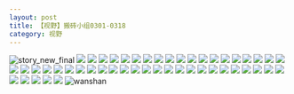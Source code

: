 ```yaml
---
layout: post
title: 【视野】搬砖小组0301-0318
category: 视野
---
```

![story_new_final](http://rfbyhtcfm.hd-bkt.clouddn.com/img/story_new_final_0322.png)
![](http://rfbyhtcfm.hd-bkt.clouddn.com/img/xiaozu-0319-1.PNG)
![](http://rfbyhtcfm.hd-bkt.clouddn.com/img/xiaozu-0319-2.PNG)
![](http://rfbyhtcfm.hd-bkt.clouddn.com/img/xiaozu-0319-3.PNG)
![](http://rfbyhtcfm.hd-bkt.clouddn.com/img/xiaozu-0319-4.PNG)
![](http://rfbyhtcfm.hd-bkt.clouddn.com/img/xiaozu-0319-5.PNG)
![](http://rfbyhtcfm.hd-bkt.clouddn.com/img/xiaozu-0319-6.PNG)
![](http://rfbyhtcfm.hd-bkt.clouddn.com/img/xiaozu-0319-7.PNG)
![](http://rfbyhtcfm.hd-bkt.clouddn.com/img/xiaozu-0319-8.PNG)
![](http://rfbyhtcfm.hd-bkt.clouddn.com/img/xiaozu-0319-9.PNG)
![](http://rfbyhtcfm.hd-bkt.clouddn.com/img/xiaozu-0319-10.PNG)
![](http://rfbyhtcfm.hd-bkt.clouddn.com/img/xiaozu-0319-11.PNG)
![](http://rfbyhtcfm.hd-bkt.clouddn.com/img/xiaozu-0319-12.PNG)
![](http://rfbyhtcfm.hd-bkt.clouddn.com/img/xiaozu-0319-13.PNG)
![](http://rfbyhtcfm.hd-bkt.clouddn.com/img/xiaozu-0319-14.PNG)
![](http://rfbyhtcfm.hd-bkt.clouddn.com/img/xiaozu-0319-15.PNG)
![](http://rfbyhtcfm.hd-bkt.clouddn.com/img/xiaozu-0319-16.PNG)
![](http://rfbyhtcfm.hd-bkt.clouddn.com/img/xiaozu-0319-17.PNG)
![](http://rfbyhtcfm.hd-bkt.clouddn.com/img/xiaozu-0319-18.PNG)
![](http://rfbyhtcfm.hd-bkt.clouddn.com/img/xiaozu-0319-19.PNG)
![](http://rfbyhtcfm.hd-bkt.clouddn.com/img/xiaozu-0319-20.PNG)
![](http://rfbyhtcfm.hd-bkt.clouddn.com/img/xiaozu-0319-21.PNG)
![](http://rfbyhtcfm.hd-bkt.clouddn.com/img/xiaozu-0319-22.PNG)
![](http://rfbyhtcfm.hd-bkt.clouddn.com/img/xiaozu-0319-23.PNG)
![](http://rfbyhtcfm.hd-bkt.clouddn.com/img/xiaozu-0319-24.PNG)
![](http://rfbyhtcfm.hd-bkt.clouddn.com/img/xiaozu-0319-25.PNG)
![](http://rfbyhtcfm.hd-bkt.clouddn.com/img/xiaozu-0319-26.PNG)
![](http://rfbyhtcfm.hd-bkt.clouddn.com/img/xiaozu-0319-27.PNG)
![](http://rfbyhtcfm.hd-bkt.clouddn.com/img/xiaozu-0319-28.PNG)
![](http://rfbyhtcfm.hd-bkt.clouddn.com/img/xiaozu-0319-29.PNG)
![](http://rfbyhtcfm.hd-bkt.clouddn.com/img/xiaozu-0319-30.PNG)
![](http://rfbyhtcfm.hd-bkt.clouddn.com/img/xiaozu-0319-31.PNG)
![](http://rfbyhtcfm.hd-bkt.clouddn.com/img/xiaozu-0319-32.PNG)
![](http://rfbyhtcfm.hd-bkt.clouddn.com/img/xiaozu-0319-33.PNG)
![](http://rfbyhtcfm.hd-bkt.clouddn.com/img/xiaozu-0319-34.PNG)
![](http://rfbyhtcfm.hd-bkt.clouddn.com/img/xiaozu-0319-35.PNG)
![](http://rfbyhtcfm.hd-bkt.clouddn.com/img/xiaozu-0319-36.PNG)
![](http://rfbyhtcfm.hd-bkt.clouddn.com/img/xiaozu-0319-37.PNG)
![](http://rfbyhtcfm.hd-bkt.clouddn.com/img/xiaozu-0319-38.PNG)
![](http://rfbyhtcfm.hd-bkt.clouddn.com/img/xiaozu-0319-39.PNG)
![](http://rfbyhtcfm.hd-bkt.clouddn.com/img/xiaozu-0319-40.PNG)
![](http://rfbyhtcfm.hd-bkt.clouddn.com/img/xiaozu-0319-41.PNG)
![](http://rfbyhtcfm.hd-bkt.clouddn.com/img/xiaozu-0319-42.PNG)
![](http://rfbyhtcfm.hd-bkt.clouddn.com/img/xiaozu-0319-43.PNG)
![](http://rfbyhtcfm.hd-bkt.clouddn.com/img/xiaozu-0319-44.PNG)
![](http://rfbyhtcfm.hd-bkt.clouddn.com/img/xiaozu-0319-45.PNG)
![](http://rfbyhtcfm.hd-bkt.clouddn.com/img/xiaozu-0319-46.PNG)
![](http://rfbyhtcfm.hd-bkt.clouddn.com/img/xiaozu-0319-47.PNG)
![](http://rfbyhtcfm.hd-bkt.clouddn.com/img/xiaozu-0319-48.PNG)
![](http://rfbyhtcfm.hd-bkt.clouddn.com/img/xiaozu-0319-49.PNG)
![wanshan](http://rfbyhtcfm.hd-bkt.clouddn.com/img/wanshan.png)

